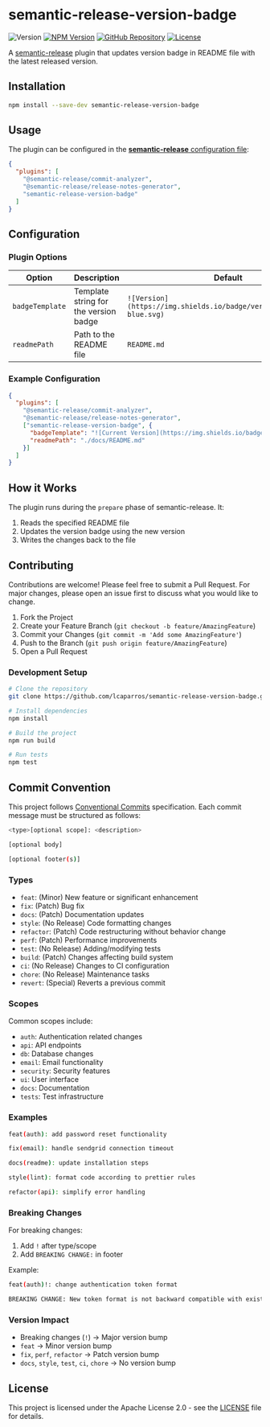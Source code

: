 # semantic-release-version-badge

![Version](https://img.shields.io/badge/version-1.0.6-blue.svg)
[![NPM Version](https://img.shields.io/npm/v/semantic-release-version-badge.svg)](https://www.npmjs.com/package/semantic-release-version-badge)
[![GitHub Repository](https://img.shields.io/badge/GitHub-Repository-brightgreen.svg)](https://github.com/lcaparros/semantic-release-version-badge)
[![License](https://img.shields.io/badge/License-Apache%202.0-purple.svg)](https://opensource.org/licenses/Apache-2.0)

A [semantic-release](https://github.com/semantic-release/semantic-release) plugin that updates version badge in README file with the latest released version.

## Installation

```bash
npm install --save-dev semantic-release-version-badge
```

## Usage

The plugin can be configured in the [**semantic-release** configuration file](https://github.com/semantic-release/semantic-release/blob/master/docs/usage/configuration.md#configuration):

```json
{
  "plugins": [
    "@semantic-release/commit-analyzer",
    "@semantic-release/release-notes-generator",
    "semantic-release-version-badge"
  ]
}
```

## Configuration

### Plugin Options

| Option         | Description                                                  | Default                                                       |
|---------------|--------------------------------------------------------------|--------------------------------------------------------------|
| `badgeTemplate`| Template string for the version badge                        | `![Version](https://img.shields.io/badge/version-${version}-blue.svg)` |
| `readmePath`   | Path to the README file                                      | `README.md`                                                    |

### Example Configuration

```json
{
  "plugins": [
    "@semantic-release/commit-analyzer",
    "@semantic-release/release-notes-generator",
    ["semantic-release-version-badge", {
      "badgeTemplate": "![Current Version](https://img.shields.io/badge/version-${version}-green.svg)",
      "readmePath": "./docs/README.md"
    }]
  ]
}
```

## How it Works

The plugin runs during the `prepare` phase of semantic-release. It:
1. Reads the specified README file
2. Updates the version badge using the new version
3. Writes the changes back to the file

## Contributing

Contributions are welcome! Please feel free to submit a Pull Request. For major changes, please open an issue first to discuss what you would like to change.

1. Fork the Project
2. Create your Feature Branch (`git checkout -b feature/AmazingFeature`)
3. Commit your Changes (`git commit -m 'Add some AmazingFeature'`)
4. Push to the Branch (`git push origin feature/AmazingFeature`)
5. Open a Pull Request

### Development Setup

```bash
# Clone the repository
git clone https://github.com/lcaparros/semantic-release-version-badge.git

# Install dependencies
npm install

# Build the project
npm run build

# Run tests
npm test
```

## Commit Convention

This project follows [Conventional Commits](https://www.conventionalcommits.org/) specification. Each commit message must be structured as follows:

```bash
<type>[optional scope]: <description>

[optional body]

[optional footer(s)]
```

### Types
- `feat`: (Minor) New feature or significant enhancement
- `fix`: (Patch) Bug fix
- `docs`: (Patch) Documentation updates
- `style`: (No Release) Code formatting changes
- `refactor`: (Patch) Code restructuring without behavior change
- `perf`: (Patch) Performance improvements
- `test`: (No Release) Adding/modifying tests
- `build`: (Patch) Changes affecting build system
- `ci`: (No Release) Changes to CI configuration
- `chore`: (No Release) Maintenance tasks
- `revert`: (Special) Reverts a previous commit

### Scopes
Common scopes include:
- `auth`: Authentication related changes
- `api`: API endpoints
- `db`: Database changes
- `email`: Email functionality
- `security`: Security features
- `ui`: User interface
- `docs`: Documentation
- `tests`: Test infrastructure

### Examples
```bash
feat(auth): add password reset functionality
```
```bash
fix(email): handle sendgrid connection timeout
```
```bash
docs(readme): update installation steps
```
```bash
style(lint): format code according to prettier rules
```
```bash
refactor(api): simplify error handling
```

### Breaking Changes
For breaking changes:
1. Add `!` after type/scope
2. Add `BREAKING CHANGE:` in footer

Example:
```bash
feat(auth)!: change authentication token format

BREAKING CHANGE: New token format is not backward compatible with existing clients
```

### Version Impact
- Breaking changes (`!`) -> Major version bump
- `feat` -> Minor version bump
- `fix`, `perf`, `refactor` -> Patch version bump
- `docs`, `style`, `test`, `ci`, `chore` -> No version bump

## License

This project is licensed under the Apache License 2.0 - see the [LICENSE](LICENSE) file for details.
